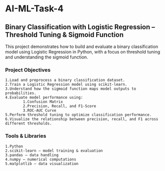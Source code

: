 # AI-ML-Task-4
## Binary Classification with Logistic Regression – Threshold Tuning & Sigmoid Function
This project demonstrates how to build and evaluate a binary classification model using Logistic Regression in Python, with a focus on threshold tuning and understanding the sigmoid function.

### Project Objectives
    1.Load and preprocess a binary classification dataset.
    2.Train a Logistic Regression model using scikit-learn.
    3.Understand how the sigmoid function maps model outputs to probabilities.
    4.Evaluate model performance using:
            1.Confusion Matrix
            2.Precision, Recall, and F1-Score
            3.ROC-AUC Curve
    5.Perform threshold tuning to optimize classification performance.
    6.Visualize the relationship between precision, recall, and F1 across different thresholds.

### Tools & Libraries
    1.Python
    2.scikit-learn – model training & evaluation
    3.pandas – data handling
    4.numpy – numerical computations
    5.matplotlib – data visualization

